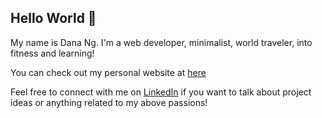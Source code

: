 ## Hello World 👋

My name is Dana Ng. I'm a web developer, minimalist, world traveler, into fitness and learning!

You can check out my personal website at [here](riceball1.github.io)

Feel free to connect with me on [LinkedIn](https://www.linkedin.com/in/danafng/) if you want to talk about project ideas or anything related to my above passions!

